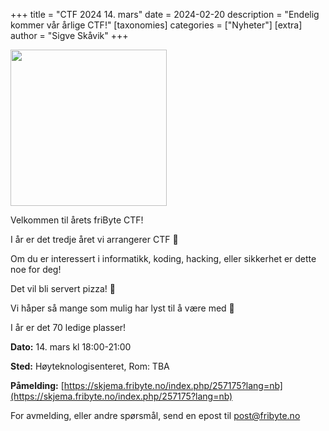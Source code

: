 +++
title = "CTF 2024 14. mars"
date = 2024-02-20
description = "Endelig kommer vår årlige CTF!"
[taxonomies]
categories = ["Nyheter"]
[extra]
author = "Sigve Skåvik"
+++

<img src="/nyheter/ctf24/CTF-Logo.png" width="250" /> <br>

Velkommen til årets friByte CTF!

I år er det tredje året vi arrangerer CTF 🚩

Om du er interessert i informatikk, koding, hacking, eller sikkerhet er dette
noe for deg!

Det vil bli servert pizza! 🍕

Vi håper så mange som mulig har lyst til å være med 🫶

I år er det 70 ledige plasser!

**Dato:** 14. mars kl 18:00-21:00

**Sted:** Høyteknologisenteret, Rom: TBA

**Påmelding:**
[https://skjema.fribyte.no/index.php/257175?lang=nb](https://skjema.fribyte.no/index.php/257175?lang=nb)

For avmelding, eller andre spørsmål, send en epost til post@fribyte.no
